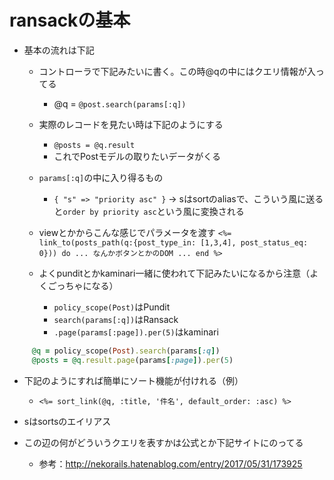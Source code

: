 # ransackの基本
- 基本の流れは下記
  - コントローラで下記みたいに書く。この時@qの中にはクエリ情報が入ってる
    - @q = `@post.search(params[:q])`

  - 実際のレコードを見たい時は下記のようにする
    - `@posts = @q.result`
    - これでPostモデルの取りたいデータがくる

  - `params[:q]`の中に入り得るもの
    -  `{ "s" => "priority asc" }` → sはsortのaliasで、こういう風に送ると`order by priority asc`という風に変換される

  - viewとかからこんな感じでパラメータを渡す
     `<%= link_to(posts_path(q:{post_type_in: [1,3,4], post_status_eq: 0})) do ... なんかボタンとかのDOM ... end %> `

  - よくpunditとかkaminari一緒に使われて下記みたいになるから注意（よくごっちゃになる）
    - `policy_scope(Post)`はPundit
    - `search(params[:q])`はRansack
    - `.page(params[:page]).per(5)`はkaminari
```ruby
     @q = policy_scope(Post).search(params[:q])
     @posts = @q.result.page(params[:page]).per(5)  
```

  - 下記のようにすれば簡単にソート機能が付けれる（例）
    -  `<%= sort_link(@q, :title, '件名', default_order: :asc) %>`

- sはsortsのエイリアス
- この辺の何がどういうクエリを表すかは公式とか下記サイトにのってる
  - 参考：http://nekorails.hatenablog.com/entry/2017/05/31/173925
